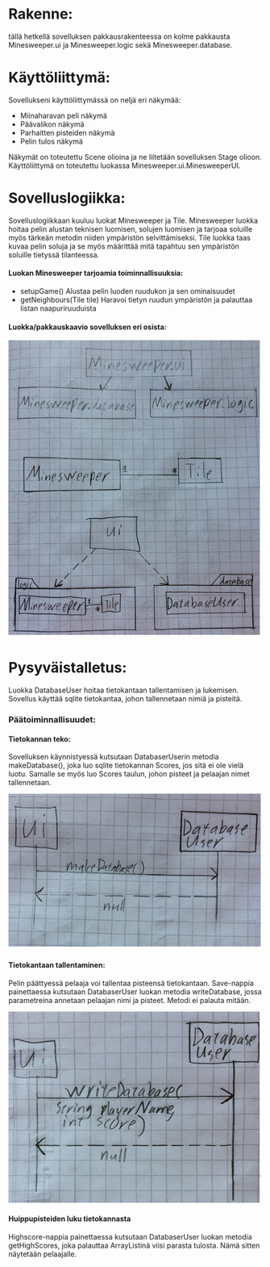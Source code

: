 # Rakenne:

tällä hetkellä sovelluksen pakkausrakenteessa on kolme pakkausta Minesweeper.ui ja Minesweeper.logic sekä Minesweeper.database.

# Käyttöliittymä:

Sovellukseni käyttöliittymässä on neljä eri näkymää:
- Miinaharavan peli näkymä
- Päävalikon näkymä
- Parhaitten pisteiden näkymä
- Pelin tulos näkymä

Näkymät on toteutettu Scene olioina ja ne liitetään sovelluksen Stage olioon.
Käyttöliittymä on toteutettu luokassa Minesweeper.ui.MinesweeperUI.

# Sovelluslogiikka:

Sovelluslogiikkaan kuuluu luokat Minesweeper ja Tile.
Minesweeper luokka hoitaa pelin alustan teknisen luomisen, solujen luomisen ja tarjoaa soluille
myös tärkeän metodin niiden ympäristön selvittämiseksi.
Tile luokka taas kuvaa pelin soluja ja se myös määrittää mitä tapahtuu sen ympäristön soluille tietyssä tilanteessa.

#### Luokan Minesweeper tarjoamia toiminnallisuuksia:
- setupGame()
    Alustaa pelin luoden ruudukon ja sen ominaisuudet
- getNeighbours(Tile tile)
    Haravoi tietyn ruudun ympäristön ja palauttaa listan naapuriruuduista
    
#### Luokka/pakkauskaavio sovelluksen eri osista:

![Pakkauskaavio](Pakkauskaavio.png)

# Pysyväistalletus:

Luokka DatabaseUser hoitaa tietokantaan tallentamisen ja lukemisen.
Sovellus käyttää sqlite tietokantaa, johon tallennetaan nimiä ja pisteitä.

### Päätoiminnallisuudet:

#### Tietokannan teko:
Sovelluksen käynnistyessä kutsutaan DatabaserUserin metodia makeDatabase(), joka
luo sqlite tietokannan Scores, jos sitä ei ole vielä luotu. Samalle se myös luo Scores
taulun, johon pisteet ja pelaajan nimet tallennetaan.

![Tietokannan teko](makeDatabaser.png)

#### Tietokantaan tallentaminen:
Pelin päättyessä pelaaja voi tallentaa pisteensä tietokantaan. Save-nappia
painettaessa kutsutaan DatabaserUser luokan metodia writeDatabase, jossa 
parametreina annetaan pelaajan nimi ja pisteet. Metodi ei palauta mitään.

![Tietokantaan tallentaminen](writeDatabase.png)

#### Huippupisteiden luku tietokannasta
Highscore-nappia painettaessa kutsutaan DatabaserUser luokan metodia getHighScores,
joka palauttaa ArrayListinä viisi parasta tulosta. Nämä sitten näytetään pelaajalle.
